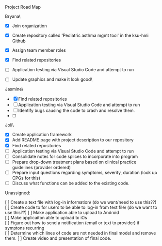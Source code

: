 Project Road Map

Bryana\
-[X] Join organization
-[X] Create repository called 'Pediatric asthma mgmt tool' in the ksu-hmi Github
-[X] Assign team member roles
-[X] Find related repositories
-[ ] Application testing via Visual Studio Code and attempt to run
-[ ] Update graphics and make it look good\


Jasmine\
-[X] Find related repositories
-[ ] Application testing via Visual Studio Code and attempt to run
-[ ] Identify bugs causing the code to crash and resolve them.
-[ ] 


Joli\
-[X] Create application framework
-[x] Add README page with project description to our repository
-[X] Find related repositories
-[ ] Application testing via Visual Studio Code and attempt to run
-[ ] Consolidate notes for code splices to incorporate into program
-[ ] Prepare drop-down treatment plans based on clinical practice guidelines (provider ordered)
-[ ] Prepare input questions regarding symptoms, severity, duration (look up CPGs for this)
-[ ] Discuss what functions can be added to the existing code. 

Unassigned:

[ ] Create a text file with log-in information\ (do we want/need to use this??)
[ ] Create code to for users to be able to log-in from text file\ (do we want to use this??)
[ ] Make application able to upload to Android\
[ ] Make applicaiton able to upload to iOs\
[ ] Figure out how to send a notification (email or text to provider) if symptons recurring\
[ ] Determine which lines of code are not needed in final model and remove them.
[ ] Create video and presentation of final code.
